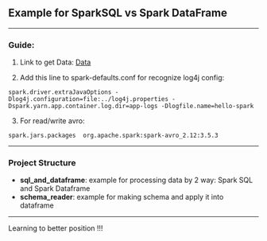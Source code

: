 ## Example for SparkSQL vs Spark DataFrame
---
### Guide: 
1) Link to get Data: [Data](https://data.sfgov.org/Public-Safety/Fire-Department-Calls-For-Service-2016-/kikm-y2iv/about_data)

2) Add this line to spark-defaults.conf for recognize log4j config: 
```
spark.driver.extraJavaOptions -Dlog4j.configuration=file:../log4j.properties -Dspark.yarn.app.container.log.dir=app-logs -Dlogfile.name=hello-spark
```

3) For read/write avro:
```
spark.jars.packages  org.apache.spark:spark-avro_2.12:3.5.3
```
---
### Project Structure
- __sql_and_dataframe__: example for processing data by 2 way: Spark SQL and Spark Dataframe 
- __schema_reader__: example for making schema and apply it into dataframe
---
Learning to better position !!!